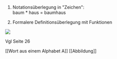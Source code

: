 1. Notationsüberlegung in "Zeichen":  
baum * haus = baumhaus  
  
2. Formalere Definitionsüberlegung mit Funktionen  
  
![](http://127.0.0.1:53947/paste-cc4fcf02428938ca1067427a5298c97bf0443a57.jpg)

Vgl Seite 26

[[Wort aus einem Alphabet A]]
[[Abbildung]]